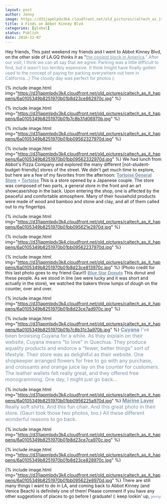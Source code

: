 ```yaml
---
layout: post
author: Jenny
image: https://d31japmlpdv3k4.cloudfront.net/old_pictures/caltech_as_it_happens/6a0105349b8251970b01b8d23ce851970c.jpg
title: 4 Finds on Abbot Kinney Blvd
categories: [global]
status: Publish
date: 2016-12-07
---
```


Hey friends,
This past weekend my friends and I went to Abbot Kinney Blvd, on the other side of LA.GQ thinks it as "<span style="color: #7792ac;"><a href="https://www.gq.com/gallery/abbot-kinney-boulevard-shopping-venice-california" rel="noopener noreferrer" style="color: #7792ac;" target="_blank">the coolest block in America</a>." After our visit, I think we can all say that we agree. Parking was a little difficult to find, but it wasn't too terribly expensive. (I think Imight have finally gotten used to the concept of paying for parking everywhere out here in California...)
The cloudy day was perfect for photos (:

{% include image.html img="https://d31japmlpdv3k4.cloudfront.net/old_pictures/caltech_as_it_happens/6a0105349b8251970b01b8d23ce862970c.jpg" %}

{% include image.html img="https://d31japmlpdv3k4.cloudfront.net/old_pictures/caltech_as_it_happens/6a0105349b8251970b01b7c8b31d06970b.jpg" %}

{% include image.html img="https://d31japmlpdv3k4.cloudfront.net/old_pictures/caltech_as_it_happens/6a0105349b8251970b01bb09562327970d.jpg" %}

{% include image.html img="https://d31japmlpdv3k4.cloudfront.net/old_pictures/caltech_as_it_happens/6a0105349b8251970b01bb09562332970d.jpg" %}
We had lunch from Abbot's Pizza Company and explored the many different [not-student-budget-friendly] stores of the street. We didn't get much time to explore, but here are a few of my favorites from the afternoon:
**<span style="color: #7792ac;"><a href="https://tortoisegeneralstore.com/" rel="noopener noreferrer" style="color: #7792ac;" target="_blank">Tortoise General Store</a> + <span style="color: #7792ac;"><a href="https://tortoiselife.com/tortoise/" rel="noopener noreferrer" style="color: #7792ac;" target="_blank">Tortoise</a>**
This is a store opened by a Japanese couple. The store was composed of two parts, a general store in the front and an art showcase/shop in the back. Upon entering the shop, one is affected by the peaceful and comfortable atmosphere. Many of their household products were made of wood and bamboo and stone and clay, and all of them called out to my fingertips.


{% include image.html img="https://d31japmlpdv3k4.cloudfront.net/old_pictures/caltech_as_it_happens/6a0105349b8251970b01bb095621e2970d.jpg" %}

{% include image.html img="https://d31japmlpdv3k4.cloudfront.net/old_pictures/caltech_as_it_happens/6a0105349b8251970b01bb09562237970d.jpg" %}

{% include image.html img="https://d31japmlpdv3k4.cloudfront.net/old_pictures/caltech_as_it_happens/6a0105349b8251970b01b8d23ce813970c.jpg" %}
(Photo credit for this last photo goes to my friend Gauri!)
**<span style="font-family: arial, helvetica, sans-serif; color: #7792ac;"><a href="https://www.bluestardonuts.com/" rel="noopener noreferrer" style="color: #7792ac;" target="_blank">Blue Star Donuts</a>**
This donut and these people. As we stood in line (we were lucky and it was short and actually in the store), we watched the bakers throw lumps of dough on the counter, over and over.


{% include image.html img="https://d31japmlpdv3k4.cloudfront.net/old_pictures/caltech_as_it_happens/6a0105349b8251970b01b8d23ce7ad970c.jpg" %}

{% include image.html img="https://d31japmlpdv3k4.cloudfront.net/old_pictures/caltech_as_it_happens/6a0105349b8251970b01b7c8b31c3a970b.jpg" %}
<span style="color: #7792ac; font-size: 12pt;">**<a href="https://www.cuyana.com/" rel="noopener noreferrer" style="color: #7792ac;" target="_blank">Cuyana</a>**
I've been browsing Cuyana for a while. As they explain on their website, Cuyana means "to love" in Quechua. They produce aquality products and endorce a "fewer, better things" sort of lifestyle. Their store was as delightful as their website. One shopkeeper arranged flowers for free to go with any purchase, and croissants and orange juice lay on the counter for customers. The leather wallets felt really great, and they offered free monogramming. One day, I might just go back...


{% include image.html img="https://d31japmlpdv3k4.cloudfront.net/old_pictures/caltech_as_it_happens/6a0105349b8251970b01bb0956225a970d.jpg" %}
<span style="color: #7792ac; font-size: 12pt;">**<a href="https://www.marinelayer.com/" rel="noopener noreferrer" style="color: #7792ac;" target="_blank">Marine Layer</a>**
Really soft shirts. And this fun chair. And this great photo in their store. (Gauri took those two photos, too.) All these different wonderful reasons to go back.


{% include image.html img="https://d31japmlpdv3k4.cloudfront.net/old_pictures/caltech_as_it_happens/6a0105349b8251970b01b8d23ce7ca970c.jpg" %}

{% include image.html img="https://d31japmlpdv3k4.cloudfront.net/old_pictures/caltech_as_it_happens/6a0105349b8251970b01b8d23ce828970c.jpg" %}

{% include image.html img="https://d31japmlpdv3k4.cloudfront.net/old_pictures/caltech_as_it_happens/6a0105349b8251970b01bb095622e8970d.jpg" %}
There are still many things I want to do in LA, and coming back to Abbot Kinney (and Venice Beach) is definitely one of them! Please comment if you have any other suggestions of places to go before I graduate! (:
keep lookin' up,
<span style="font-family: arial, helvetica, sans-serif; font-size: 10pt; color: #7792ac;">jenny.

